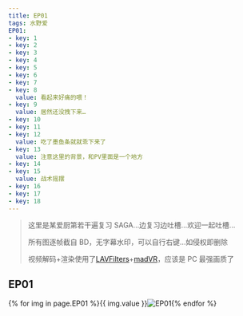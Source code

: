 ```yaml
---
title: EP01
tags: 水野爱
EP01:
- key: 1
- key: 2
- key: 3
- key: 4
- key: 5
- key: 6
- key: 7
- key: 8
  value: 看起来好痛的喂！
- key: 9
  value: 居然还没拽下来…
- key: 10
- key: 11
- key: 12
  value: 吃了墨鱼条就就乖下来了
- key: 13
  value: 注意这里的背景，和PV里面是一个地方
- key: 14
- key: 15
  value: 战术摇摆
- key: 16
- key: 17
- key: 18
---
```


> 这里是某爱厨第若干遍复习 SAGA…边复习边吐槽…欢迎一起吐槽…
>
> 所有图逐帧截自 BD，无字幕水印，可以自行右键…如侵权即删除
>
> 视频解码+渲染使用了[LAVFilters](https://github.com/Nevcairiel/LAVFilters)+[madVR](http://www.madvr.com/)，应该是 PC 最强画质了

## EP01

{% for img in page.EP01 %}{{ img.value }}![EP01](<https://wu-kan.cn/MizunoAi/EP01/EP01({{img.key}}).jpg>){% endfor %}
